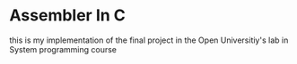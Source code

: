 # Assembler In C

this is my implementation of the final project in the Open Universitiy's lab in System programming course
